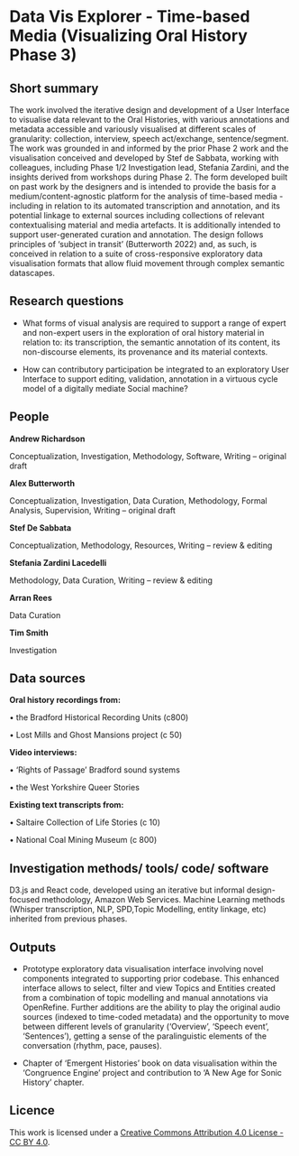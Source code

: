 # Data Vis Explorer - Time-based Media (Visualizing Oral History Phase 3)


## Short summary


The work involved the iterative design and development of a User Interface to visualise data relevant to the Oral Histories, with various annotations and metadata accessible and variously visualised at different scales of granularity: collection, interview, speech act/exchange, sentence/segment. The work was grounded in and informed by the prior Phase 2 work and the visualisation conceived and developed by Stef de Sabbata, working with colleagues, including Phase 1/2 Investigation lead, Stefania Zardini, and the insights derived from workshops during Phase 2. The form developed built on past work by the designers and is intended to provide the basis for a medium/content-agnostic platform for the analysis of time-based media - including in relation to its automated transcription and annotation, and its potential linkage to external sources including collections of relevant contextualising material and media artefacts. It is additionally intended to support user-generated curation and annotation. The design follows principles of ‘subject in transit’ (Butterworth 2022) and, as such, is conceived in relation to a suite of cross-responsive exploratory data visualisation formats that allow fluid movement through complex semantic datascapes. 


## Research questions

- What forms of visual analysis are required to support a range of expert and non-expert users in the exploration of oral history material in relation to: its transcription, the semantic annotation of its content, its non-discourse elements, its provenance and its material contexts. 


- How can contributory participation be integrated to an exploratory User Interface to support editing, validation, annotation in a virtuous cycle model of a digitally mediate Social machine?




## People


**Andrew Richardson**

Conceptualization, Investigation, Methodology, Software, Writing – original draft 

**Alex Butterworth**

Conceptualization, Investigation, Data Curation, Methodology, Formal Analysis, Supervision, Writing – original draft 

**Stef De Sabbata**

Conceptualization, Methodology, Resources, Writing – review & editing 


**Stefania Zardini Lacedelli**

Methodology, Data Curation, Writing – review & editing 


**Arran Rees**

Data Curation


**Tim Smith**

Investigation




## Data sources 


**Oral history recordings from:**

• the Bradford Historical Recording Units (c800)

• Lost Mills and Ghost Mansions project (c 50)

**Video interviews:**

• ‘Rights of Passage’ Bradford sound systems 

• the West Yorkshire Queer Stories

**Existing text transcripts from:**

• Saltaire Collection of Life Stories (c 10)

• National Coal Mining Museum (c 800)




## Investigation methods/ tools/ code/ software 

D3.js and React code, developed using an iterative but informal design-focused methodology, Amazon Web Services. Machine Learning methods (Whisper transcription, NLP, SPD,Topic Modelling, entity linkage, etc) inherited from previous phases.



## Outputs  
- Prototype exploratory data visualisation interface involving novel components integrated to supporting prior codebase. This enhanced interface allows to select, filter and view Topics and Entities created from a combination of topic modelling and manual annotations via OpenRefine. Further additions are the ability to play the original audio sources (indexed to time-coded metadata) and the opportunity to move between different levels of granularity (‘Overview’, ‘Speech event’, ‘Sentences’), getting a sense of the paralinguistic elements of the conversation (rhythm, pace, pauses).

- Chapter of ‘Emergent Histories’ book on data visualisation within the ‘Congruence Engine’ project and contribution to ‘A New Age for Sonic History’ chapter.




## Licence 
This work is licensed under a [Creative Commons Attribution 4.0 License - CC BY 4.0](https://creativecommons.org/licenses/by/4.0/).
